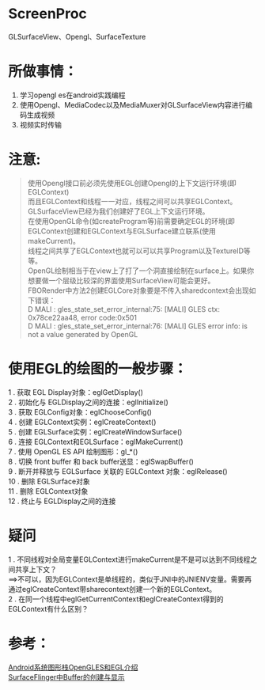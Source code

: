 # ScreenProc
GLSurfaceView、Opengl、SurfaceTexture

# 所做事情：
1) 学习opengl es在android实践编程
2) 使用Opengl、MediaCodec以及MediaMuxer对GLSurfaceView内容进行编码生成视频
3) 视频实时传输

# 注意:
> 使用Opengl接口前必须先使用EGL创建Opengl的上下文运行环境(即EGLContext)  
> 而且EGLContext和线程一一对应，线程之间可以共享EGLContext。  
> GLSurfaceView已经为我们创建好了EGL上下文运行环境。  
> 在使用OpenGL命令(如createProgram等)前需要确定EGL的环境(即EGLContext创建和EGLContext与EGLSurface建立联系(使用makeCurrent)。  
> 线程之间共享了EGLContext也就可以可以共享Program以及TextureID等等。  
> OpenGL绘制相当于在view上了打了一个洞直接绘制在surface上。如果你想要做一个层级比较深的界面使用SurfaceView可能会更好。  
> FBORender中方法2创建EGLCore对象要是不传入sharedcontext会出现如下错误：  
D MALI    : gles_state_set_error_internal:75: [MALI] GLES ctx: 0x78ce22aa48, error code:0x501  
D MALI    : gles_state_set_error_internal:76: [MALI] GLES error info: <program> is not a value generated by OpenGL

# 使用EGL的绘图的一般步骤：
1 .  获取 EGL Display对象：eglGetDisplay()  
2 .  初始化与 EGLDisplay之间的连接：eglInitialize()  
3 .  获取 EGLConfig对象：eglChooseConfig()  
4 .  创建 EGLContext实例：eglCreateContext()  
5 .  创建 EGLSurface实例：eglCreateWindowSurface()  
6 .  连接 EGLContext和EGLSurface：eglMakeCurrent()  
7 .  使用 OpenGL ES API 绘制图形：gl_*()  
8 .  切换 front buffer 和 back buffer送显：eglSwapBuffer()  
9 .  断开并释放与 EGLSurface 关联的 EGLContext 对象：eglRelease()  
10 . 删除 EGLSurface对象  
11 . 删除 EGLContext对象  
12 . 终止与 EGLDisplay之间的连接  

# 疑问
1 . 不同线程对全局变量EGLContext进行makeCurrent是不是可以达到不同线程之间共享上下文？  
==>不可以，因为EGLContext是单线程的，类似于JNI中的JNIENV变量。需要再通过eglCreateContext带sharecontext创建一个新的EGLContext。  
2 . 在同一个线程中eglGetCurrentContext和eglCreateContext得到的EGLContext有什么区别？

# 参考：
[Android系统图形栈OpenGLES和EGL介绍](https://woshijpf.github.io/android/2017/09/04/Android%E7%B3%BB%E7%BB%9F%E5%9B%BE%E5%BD%A2%E6%A0%88OpenGLES%E5%92%8CEGL%E4%BB%8B%E7%BB%8D.html)  
[SurfaceFlinger中Buffer的创建与显示](https://www.jianshu.com/p/af5858c06d5d)
